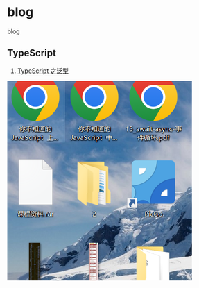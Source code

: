 # blog

blog

## TypeScript

1. [TypeScript 之泛型](https://github.com/likesandy/blog/issues/1)

![image-20220720143248675](assets/image-20220720143248675.png)
